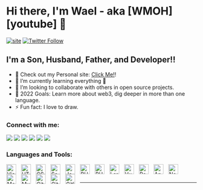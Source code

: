# Hi there, I'm Wael - aka [WMOH][youtube] 👋 


[![site](https://img.shields.io/website?label=waelmohamed.me&style=for-the-badge&url=https%3A%2F%2Fwaelmohamed.com)](https://WMOH.com)
[![Twitter Follow](https://img.shields.io/twitter/follow/WMOH?color=1DA1F2&logo=twitter&style=for-the-badge)](https://twitter.com/intent/follow?original_referer=https%3A%2F%2Fgithub.com%2FWMOH&screen_name=WMOH)



## I'm a Son, Husband, Father, and Developer!!

- 🔭 Check out my Personal site: [Click Me!][site]!
- 🌱 I’m currently learning everything 🤣
- 👯 I’m looking to collaborate with others in open source projects.
- 🥅 2022 Goals: Learn more about web3, dig deeper in more than one language.
- ⚡ Fun fact: I love to draw.

### Connect with me:

[<img src="https://img.icons8.com/material-rounded/24/000000/github.png"/>][github]
[<img src="https://img.icons8.com/external-tal-revivo-bold-tal-revivo/24/000000/external-gitlab-project-planning-and-source-code-management-logo-bold-tal-revivo.png"/>][gitlab]
[<img src="https://img.icons8.com/material-sharp/24/000000/facebook-new.png"/>][facebook]
[<img src="https://img.icons8.com/material-rounded/24/000000/twitter.png"/>][twitter]
[<img src="https://img.icons8.com/material-rounded/24/000000/linkedin--v1.png"/>][linkedin]
[<img src="https://img.icons8.com/material-rounded/24/000000/domain--v2.png"/>][site]

### Languages and Tools:

<img align="left" alt="Visual Studio Code" width="26px" src="https://cdn.jsdelivr.net/gh/devicons/devicon/icons/vscode/vscode-original.svg" style="padding-right:10px;" />
<img align="left" alt="HTML5" width="26px" src="https://cdn.jsdelivr.net/gh/devicons/devicon/icons/html5/html5-original.svg" style="padding-right:10px;" />
<img align="left" alt="CSS3" width="26px" src="https://cdn.jsdelivr.net/gh/devicons/devicon/icons/css3/css3-original.svg" style="padding-right:10px;" />
<img align="left" alt="Sass" width="26px" src="https://cdn.jsdelivr.net/gh/devicons/devicon/icons/sass/sass-original.svg" style="padding-right:10px;" />
<img align="left" alt="JavaScript" width="26px" src="https://cdn.jsdelivr.net/gh/devicons/devicon/icons/javascript/javascript-original.svg" style="padding-right:10px;" />

<img align="left" alt="PHPstorm" width="26px" src="https://cdn.jsdelivr.net/gh/devicons/devicon/icons/phpstorm/phpstorm-original.svg"  style="padding-right:10px;" />

<img align="left" alt="PHP" width="26px" src="https://cdn.jsdelivr.net/gh/devicons/devicon/icons/php/php-original.svg" style="padding-right:10px;" />

<img align="left" alt="Laravel" width="26px" src="https://cdn.jsdelivr.net/gh/devicons/devicon/icons/laravel/laravel-plain.svg" style="padding-right:10px;" />

<img align="left" alt="Vuejs" width="26px" src="https://cdn.jsdelivr.net/gh/devicons/devicon/icons/vuejs/vuejs-original.svg" style="padding-right:10px;" />


<img align="left" alt="React" width="26px" src="https://cdn.jsdelivr.net/gh/devicons/devicon/icons/react/react-original.svg" style="padding-right:10px;" />

<img align="left" alt="Angular" width="26px" src="https://cdn.jsdelivr.net/gh/devicons/devicon/icons/angularjs/angularjs-original.svg" style="padding-right:10px;" 
/>


<!-- <img align="left" alt="Gatsby" width="26px" src="https://cdn.jsdelivr.net/gh/devicons/devicon/icons/gatsby/gatsby-original.svg" style="padding-right:10px;" /> -->
<!-- <img align="left" alt="GraphQL" width="26px" src="https://cdn.jsdelivr.net/gh/devicons/devicon/icons/graphql/graphql-plain.svg" style="padding-right:10px;" /> -->

<img align="left" alt="Node.js" width="26px" src="https://cdn.jsdelivr.net/gh/devicons/devicon/icons/nodejs/nodejs-original.svg" style="padding-right:10px;" />

<img align="left" alt="MongoDB" width="26px" src="https://cdn.jsdelivr.net/gh/devicons/devicon/icons/mongodb/mongodb-original.svg" style="padding-right:10px;" />

<img align="left" alt="MySQL" width="26px" src="https://cdn.jsdelivr.net/gh/devicons/devicon/icons/mysql/mysql-original.svg" style="padding-right:10px;" />

<img align="left" alt="Git" width="26px" src="https://cdn.jsdelivr.net/gh/devicons/devicon/icons/git/git-original.svg" style="padding-right:10px;" />

<img align="left" alt="GitHub" width="26px" src="https://cdn.jsdelivr.net/gh/devicons/devicon/icons/github/github-original.svg" style="padding-right:10px;" />


<img align="left" alt="Gitlab" width="26px" src="https://cdn.jsdelivr.net/gh/devicons/devicon/icons/gitlab/gitlab-original.svg" style="padding-right:10px;" />


<br />
<br />

---

<!-- ### 📺 Latest YouTube Videos -->



[website]: https://codeSTACKr.com
[site]: https://waelmohamed.me
[facebook]: https://facebook.com/waelmohelsaid
[twitter]: https://twitter.com/waelmohelsaid
[linkedin]: https://linkedin.com/in/waelmohelsaid
[github]: https://github.com/WMOH-DEV
[gitlab]: https://gitlab.com/Wael.MED